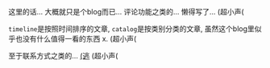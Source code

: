这里的话... 大概就只是个blog而已... 评论功能之类的... 懒得写了... (超小声(

`timeline`是按照时间排序的文章, `catalog`是按类别分类的文章,
虽然这个blog里似乎也没有什么值得一看的东西 x. (超小声(

至于联系方式之类的... [(逃](https://cn.bing.com/search?q=%2BSenioria) (超小声(

